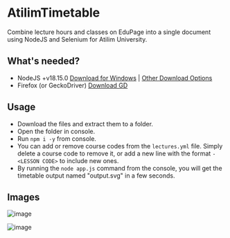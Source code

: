 # AtilimTimetable
Combine lecture hours and classes on EduPage into a single document using NodeJS and Selenium for Atilim University.

## What's needed?
- NodeJS +v18.15.0 [Download for Windows](https://nodejs.org/dist/v18.17.1/node-v18.17.1-x64.msi) | [Other Download Options](https://nodejs.org/en/download)
- Firefox (or GeckoDriver) [Download GD](https://github.com/mozilla/geckodriver/releases/download/v0.33.0/geckodriver-v0.33.0-win64.zip)

## Usage

- Download the files and extract them to a folder.
- Open the folder in console.
- Run `npm i -y` from console.
- You can add or remove course codes from the `lectures.yml` file. Simply delete a course code to remove it, or add a new line with the format `- <LESSON CODE>` to include new ones.
- By running the `node app.js` command from the console, you will get the timetable output named "output.svg" in a few seconds.

## Images

![image](https://github.com/vicdum/AtilimTimetable/assets/33635097/cc4f1d11-78d3-4d4c-b0ab-003d0d7f6203)

![image](https://github.com/user-attachments/assets/064788a8-9c62-40eb-886f-b86b60e589fc)

